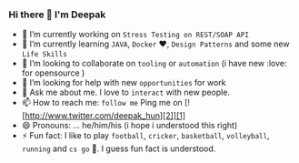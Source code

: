 ### Hi there 👋 I'm Deepak


[1]: http://www.twitter.com/deepak_hun

[2]: https://github.com/deebeast/deebeast/blob/master/images/twitter.png (http://www.twitter.com/deepak_hun)

<!--
**deebeast/deebeast** is a ✨ _special_ ✨ repository because its `README.md` (this file) appears on your GitHub profile.

Here are some ideas to get you started:

- 🔭 I’m currently working on ...
- 🌱 I’m currently learning ...
- 👯 I’m looking to collaborate on ...
- 🤔 I’m looking for help with ...
- 💬 Ask me about ...
- 📫 How to reach me: ...
- 😄 Pronouns: ...
- ⚡ Fun fact: ...
-->

- 🔭 I’m currently working on `Stress Testing on REST/SOAP API`
- 🌱 I’m currently learning `JAVA`, `Docker` :heart:, `Design Patterns` and some new `Life Skills`
- 👯 I’m looking to collaborate on `tooling` or `automation` (i have new :love: for opensource )
- 🤔 I’m looking for help with new `opportunities` for work
- 💬 Ask me about me. I love to `interact` with new people.
- 📫 How to reach me: `follow me` Ping me on [![http://www.twitter.com/deepak_hun][2]][1]
- 😄 Pronouns: ... he/him/his (i hope i understood this right)
- ⚡ Fun fact: I like to play `football`, `cricker`, `basketball`, `volleyball`, `running` and `cs go` :gun:. I guess fun fact is understood.
